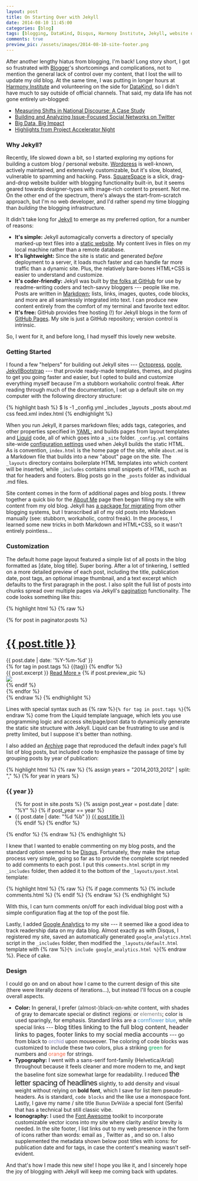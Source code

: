 ```yaml
---
layout: post
title: On Starting Over with Jekyll
date: 2014-08-10 11:45:00
categories: [blog]
tags: [blogging, DataKind, Disqus, Harmony Institute, Jekyll, website design]
comments: true
preview_pic: /assets/images/2014-08-10-site-footer.png
---
```


After another lengthy hiatus from blogging, I'm back! Long story short, I got so frustrated with [Blogger](https://www.blogger.com)'s shortcomings and complications, not to mention the general lack of control over my content, that I lost the will to update my old blog. At the same time, I was putting in longer hours at [Harmony Institute](http://harmony-institute.org/) and volunteering on the side for [DataKind](http://www.datakind.org/), so I didn't have much to say outside of official channels. That said, my data life has not gone entirely un-blogged:

- [Measuring Shifts in National Discourse: A Case Study](http://harmony-institute.org/therippleeffect/2013/11/27/measuring-shifts-in-national-discourse-a-case-study/)
- [Building and Analyzing Issue-Focused Social Networks on Twitter](http://harmony-institute.org/therippleeffect/2014/05/22/building-and-analyzing-issue-focused-social-networks-on-twitter/)
- [Big Data, Big Impact](http://www.datakind.org/blog/big-data-big-impact/)
- [Highlights from Project Accelerator Night](http://www.datakind.org/blog/highlights-from-project-accelerator-night/)

### Why Jekyll?

Recently, life slowed down a bit, so I started exploring my options for building a custom blog / personal website. [Wordpress](http://wordpress.org/) is well-known, actively maintained, and extensively customizable, but it's slow, bloated, vulnerable to spamming and hacking. Pass. [SquareSpace](http://www.squarespace.com/) is a slick, drag-and-drop website builder with blogging functionality built-in, but it seems geared towards designer-types with image-rich content to present. Not me. On the other end of the spectrum, there's always the start-from-scratch approach, but I'm no web developer, and I'd rather spend my time blogging than _building_ the blogging infrastructure.

It didn't take long for [Jekyll](http://jekyllrb.com/) to emerge as my preferred option, for a number of reasons:

- __It's simple:__ Jekyll automagically converts a directory of specially marked-up text files into a [static website](http://nilclass.com/courses/what-is-a-static-website/#1). My content lives in files on my local machine rather than a remote database.
- __It's lightweight:__ Since the site is static and generated _before_ deployment to a server, it loads much faster and can handle far more traffic than a dynamic site. Plus, the relatively bare-bones HTML+CSS is easier to understand and customize.
- __It's coder-friendly:__ Jekyll was built by [the folks at GitHub](http://tom.preston-werner.com/2008/11/17/blogging-like-a-hacker.html) for use by readme-writing coders and tech-savvy bloggers --- people like me. Posts are written in [Markdown](http://daringfireball.net/projects/markdown/); lists, links, images, quotes, code blocks, and more are all seamlessly integrated into text. I can produce new content entirely from the comfort of my terminal and favorite text editor.
- __It's free:__ GitHub provides free hosting (!) for Jekyll blogs in the form of [GitHub Pages](https://pages.github.com/). My site is just a GitHub repository; version control is intrinsic.

So, I went for it, and before long, I had myself this lovely new website.

### Getting Started

I found a few "helpers" for building out Jekyll sites --- [Octopress](http://octopress.org/), [poole](https://github.com/poole/poole), [JekyllBootstrap](http://jekyllbootstrap.com/) --- that provide ready-made templates, themes, and plugins to get you going faster and easier, but I opted to build and customize everything myself because I'm a stubborn workaholic control freak. After reading through much of the documentation, I set up a default site on my computer with the following directory structure:

{% highlight bash %}
$ ls -1
_config.yml
_includes
_layouts
_posts
about.md
css
feed.xml
index.html
{% endhighlight %}

When you run Jekyll, it parses markdown files; adds tags, categories, and other properties specified in [YAML](http://yaml.org/); and builds pages from layout templates and [Liquid](http://docs.shopify.com/themes/liquid-documentation/basics) code, all of which goes into a `_site` folder. `_config.yml` contains site-wide [configuration settings](http://jekyllrb.com/docs/configuration/) used when Jekyll builds the static HTML. As is convention, `index.html` is the home page of the site, while `about.md` is a Markdown file that builds into a new "about" page on the site. The `_layouts` directory contains boilerplate HTML templates into which content will be inserted, while `_includes` contains small snippets of HTML, such as that for headers and footers. Blog posts go in the `_posts` folder as individual .md files.

Site content comes in the form of additional pages and blog posts. I threw together a quick bio for the [About Me](/about-me/) page then began filling my site with content from my old blog. Jekyll has [a package for migrating](http://import.jekyllrb.com/docs/home/) from other blogging systems, but I transcribed all of my old posts into Markdown manually (see: stubborn, workaholic, control freak). In the process, I learned some new tricks in both Markdown and HTML+CSS, so it wasn't entirely pointless...

### Customization

The default home page layout featured a simple list of all posts in the blog formatted as [date, blog title]. Super boring. After a lot of tinkering, I settled on a more detailed preview of each post, including the title, publication date, post tags, an optional image thumbnail, and a text excerpt which defaults to the first paragraph in the post. I also split the full list of posts into chunks spread over multiple pages via Jekyll's [pagination](http://jekyllrb.com/docs/pagination/) functionality. The code looks something like this:

{% highlight html %}
{% raw %}
<div class="previews">
  {% for post in paginator.posts %}
  <div class="preview">
    <h1><a href="{{ post.url }}">{{ post.title }}</a></h1>
    <div class="post-meta">
      <div class="post-date">{{ post.date | date: '%Y-%m-%d' }}</div>
      <div class="post-tags">
        {% for tag in post.tags %}
          <span>{{tag}}</span>
        {% endfor %}
      </div>
    </div>
    {{ post.excerpt }}
    <a href="{{ post.url }}">Read More &raquo;</a>
    {% if post.preview_pic %}
      <div class="preview-pic">
        <a href="{{ post.url }}"><img src="{{ post.preview_pic }}"></a>
      </div>
    {% endif %}
  </div>
  {% endfor %}
</div>
{% endraw %}
{% endhighlight %}

Lines with special syntax such as {% raw %}`{% for tag in post.tags %}`{% endraw %} come from the Liquid template language, which lets you use programming logic and access site/page/post data to dynamically generate the static site structure with Jekyll. Liquid can be frustrating to use and is pretty limited, but I suppose it's better than nothing.

I also added an [Archive](/archive/) page that reproduced the default index page's full list of blog posts, but included code to emphasize the passage of time by grouping posts by year of publication:

{% highlight html %}
{% raw %}
{% assign years = "2014,2013,2012" | split: "," %}
{% for year in years %}
  <h3>{{ year }}</h3>
  <ul>
    {% for post in site.posts %}
      {% assign post_year = post.date | date: "%Y" %}
      {% if post_year == year %}
        <li>
          <span class="post-meta">{{ post.date | date: "%d %b" }}</span>
          <a href="{{ post.url }}">{{ post.title }}</a>
        </li>
      {% endif %}
    {% endfor %}
  </ul>
{% endfor %}
{% endraw %}
{% endhighlight %}

I knew that I wanted to enable commenting on my blog posts, and the standard option seemed to be [Disqus](https://disqus.com/). Fortunately, they make the setup process very simple, going so far as to provide the complete script needed to add comments to each post. I put this `comments.html` script in my `_includes` folder, then added it to the bottom of the `_layouts/post.html` template:

{% highlight html %}
{% raw %}
{% if page.comments %}
  {% include comments.html %}
{% endif %}
{% endraw %}
{% endhighlight %}

With this, I can turn comments on/off for each individual blog post with a simple configuration flag at the top of the post file.

Lastly, I added [Google Analytics](http://www.google.com/analytics/) to my site --- it seemed like a good idea to track readership data on my data blog. Almost exactly as with Disqus, I registered my site, saved an automatically generated `google_analytics.html` script in the `_includes` folder, then modified the `_layouts/default.html` template with {% raw %}`{% include google_analytics.html %}`{% endraw %}. Piece of cake.

### Design

I could go on and on about how I came to the current design of this site (there were literally dozens of iterations...), but instead I'll focus on a couple overall aspects.

- __Color:__ In general, I prefer <span style="color: #303030">(almost-)black</span>-on-white content, with shades of gray to demarcate special or distinct <span style="background-color:#f0f0f0; border: 1px solid #e0e0e0; padding: 2px">regions</span> or <span style="color: #818181">elements</span>; color is used sparingly, for emphasis. Standard links are a <span style="color: #4292c6">cornflower blue</span>, while special links --- <span class="site-link" style="font-size: 16px">blog titles linking to the full blog content</span>, <span class="site-link" style="font-size: 16px">header links to pages</span>, <span class="site-link" style="font-size: 16px">footer links to my social media accounts</span> --- go from black to <span style="color: #807dba">orchid</span> upon mouseover. The coloring of code blocks was customized to include these two colors, plus a striking <span style="color: #00ab56">green</span> for numbers and <span style="color: #fb6a4a">orange</span> for strings.
- __Typography:__ I went with a sans-serif font-family (Helvetica/Arial) throughout because it feels cleaner and more modern to me, and kept the baseline font size somewhat large for readability. I reduced <span style="font-size: 20px; letter-spacing: -1px">the letter spacing of headlines</span> slightly, to add density and visual weight without relying on __bold font__, which I save for list item pseudo-headers. As is standard, `code blocks` and the like use a monospace font. Lastly, I gave my name / site title <span style="font-family: serifa">Burton DeWilde</span> a special font (Serifa) that has a technical but still classic vibe.
- __Iconography:__ I used the [Font Awesome](http://fortawesome.github.io/Font-Awesome/) toolkit to incorporate customizable vector icons into my site where clarity and/or brevity is needed. In the site footer, I list links out to my web presence in the form of icons rather than words: email as <i class="fa fa-envelope-square"></i>, Twitter as <i class="fa fa-twitter-square"></i>, and so on. I also supplemented the metadata shown below post titles with icons: <i class="fa fa-calendar-o"></i> for publication date and <i class="fa fa-tags"></i> for tags, in case the content's meaning wasn't self-evident.

And that's how I made this new site! I hope you like it, and I sincerely hope the joy of blogging with Jekyll will keep me coming back with updates.
